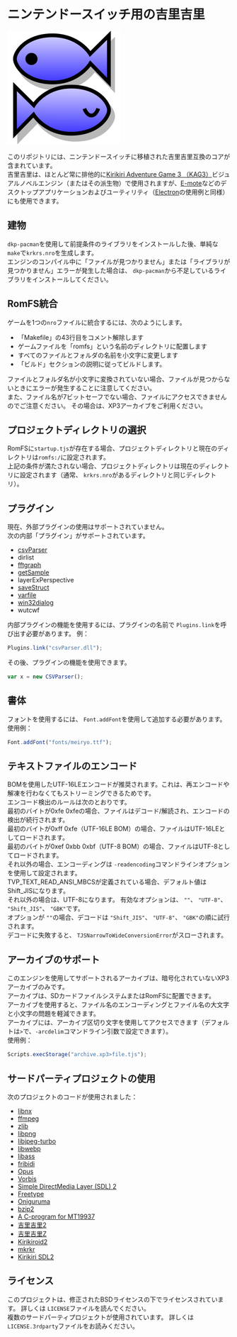 # ニンテンドースイッチ用の吉里吉里

![吉里吉里アイコン](icon.jpg)

このリポジトリには、ニンテンドースイッチに移植された吉里吉里互換のコアが含まれています。  
吉里吉里は、ほとんど常に排他的に[Kirikiri Adventure Game 3 （KAG3）](https://github.com/krkrz/kag3)ビジュアルノベルエンジン（またはその派生物）で使用されますが、[E-mote](https://emote.mtwo.co.jp/)などのデスクトップアプリケーションおよびユーティリティ（[Electron](https://www.electronjs.org/)の使用例と同様）にも使用できます。

## 建物

`dkp-pacman`を使用して前提条件のライブラリをインストールした後、単純な`make`で`krkrs.nro`を生成します。  
エンジンのコンパイル中に「ファイルが見つかりません」または「ライブラリが見つかりません」エラーが発生した場合は、 `dkp-pacman`から不足しているライブラリをインストールしてください。

## RomFS統合

ゲームを1つの`nro`ファイルに統合するには、次のようにします。
* 「Makefile」の43行目をコメント解除します
* ゲームファイルを「romfs」という名前のディレクトリに配置します
* すべてのファイルとフォルダの名前を小文字に変更します
* 「ビルド」セクションの説明に従ってビルドします。

ファイルとフォルダ名が小文字に変換されていない場合、ファイルが見つからないときにエラーが発生することに注意してください。  
また、ファイル名が7ビットセーフでない場合、ファイルにアクセスできませんのでご注意ください。 その場合は、XP3アーカイブをご利用ください。

## プロジェクトディレクトリの選択

RomFSに`startup.tjs`が存在する場合、プロジェクトディレクトリと現在のディレクトリは`romfs:/`に設定されます。  
上記の条件が満たされない場合、プロジェクトディレクトリは現在のディレクトリに設定されます（通常、 `krkrs.nro`があるディレクトリと同じディレクトリ）。  

## プラグイン

現在、外部プラグインの使用はサポートされていません。  
次の内部「プラグイン」がサポートされています。
* [csvParser](https://github.com/wtnbgo/csvParser)
* dirlist
* [fftgraph](https://github.com/krkrz/fftgraph)
* [getSample](https://github.com/wtnbgo/getSample)
* layerExPerspective
* [saveStruct](https://github.com/wtnbgo/saveStruct)
* [varfile](https://github.com/wtnbgo/varfile)
* [win32dialog](https://github.com/wtnbgo/win32dialog)
* wutcwf

内部プラグインの機能を使用するには、プラグインの名前で `Plugins.link`を呼び出す必要があります。 例：
```js
Plugins.link("csvParser.dll");
```
その後、プラグインの機能を使用できます。
```js
var x = new CSVParser();
```

## 書体

フォントを使用するには、 `Font.addFont`を使用して追加する必要があります。
使用例：
```js
Font.addFont("fonts/meiryo.ttf");
```

## テキストファイルのエンコード

BOMを使用したUTF-16LEエンコードが推奨されます。これは、再エンコードや解凍を行わなくてもストリーミングできるためです。  
エンコード検出のルールは次のとおりです。  
最初のバイトが0xfe 0xfeの場合、ファイルはデコード/解読され、エンコードの検出が続行されます。  
最初のバイトが0xff 0xfe（UTF-16LE BOM）の場合、ファイルはUTF-16LEとしてロードされます。  
最初のバイトが0xef 0xbb 0xbf（UTF-8 BOM）の場合、ファイルはUTF-8としてロードされます。  
それ以外の場合、エンコーディングは `-readencoding`コマンドラインオプションを使用して設定されます。  
TVP_TEXT_READ_ANSI_MBCSが定義されている場合、デフォルト値はShift_JISになります。  
それ以外の場合は、UTF-8になります。 有効なオプションは、 `""`、 `"UTF-8"`、 `"Shift_JIS"`、 `"GBK"`です。  
オプションが `""`の場合、デコードは `"Shift_JIS"`、 `"UTF-8"`、 `"GBK"`の順に試行されます。  
デコードに失敗すると、 `TJSNarrowToWideConversionError`がスローされます。  

## アーカイブのサポート

このエンジンを使用してサポートされるアーカイブは、暗号化されていないXP3アーカイブのみです。  
アーカイブは、SDカードファイルシステムまたはRomFSに配置できます。  
アーカイブを使用すると、ファイル名のエンコーディングとファイル名の大文字と小文字の問題を軽減できます。  
アーカイブには、アーカイブ区切り文字を使用してアクセスできます（デフォルトは`>`で、`-arcdelim`コマンドライン引数で設定できます）。  
使用例：  
```js
Scripts.execStorage("archive.xp3>file.tjs");
```

## サードパーティプロジェクトの使用

次のプロジェクトのコードが使用されました：
* [libnx](https://github.com/switchbrew/libnx)
* [ffmpeg](http://ffmpeg.org/)
* [zlib](https://www.zlib.net/)
* [libpng](http://www.libpng.org/)
* [libjpeg-turbo](https://libjpeg-turbo.org/)
* [libwebp](https://developers.google.com/speed/webp/download)
* [libass](https://github.com/libass/libass)
* [fribidi](http://fribidi.org/)
* [Opus](http://opus-codec.org/)
* [Vorbis](https://xiph.org/vorbis/)
* [Simple DirectMedia Layer (SDL) 2](https://www.libsdl.org/)
* [Freetype](https://www.freetype.org/)
* [Oniguruma](https://github.com/kkos/oniguruma)
* [bzip2](https://www.sourceware.org/bzip2/)
* [A C-program for MT19937](http://www.math.sci.hiroshima-u.ac.jp/~m-mat/MT/VERSIONS/C-LANG/mt19937-64.c)
* [吉里吉里2](https://github.com/krkrz/krkr2)
* [吉里吉里Z](http://krkrz.github.io/)
* [Kirikiroid2](https://github.com/zeas2/Kirikiroid2)
* [mkrkr](https://github.com/zhangguof/mkrkr)
* [Kirikiri SDL2](https://github.com/uyjulian/krkrsdl2)

## ライセンス

このプロジェクトは、修正されたBSDライセンスの下でライセンスされています。 詳しくは `LICENSE`ファイルを読んでください。  
複数のサードパーティプロジェクトが使用されています。 詳しくは `LICENSE.3rdparty`ファイルをお読みください。  
